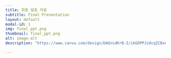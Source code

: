 ```yaml
---
title: 최종 발표 자료
subtitle: Final Presentation
layout: default
modal-id: 1
img: final_ppt.png
thumbnail: final_ppt.png
alt: image-alt
description: "https://www.canva.com/design/DAGnsdKrB-I/ikGDPPJzdcqZCBxnMFkpww/view?utm_content=DAGnsdKrB-I&utm_campaign=designshare&utm_medium=link2&utm_source=uniquelinks&utlId=h453a9e72fb"

---
```


